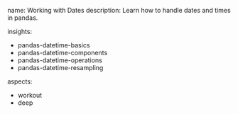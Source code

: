 name: Working with Dates
description: Learn how to handle dates and times in pandas.

insights:
  - pandas-datetime-basics
  - pandas-datetime-components
  - pandas-datetime-operations
  - pandas-datetime-resampling

aspects:
  - workout
  - deep 